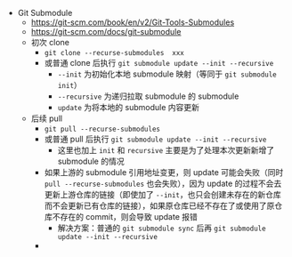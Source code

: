 - Git Submodule
	- https://git-scm.com/book/en/v2/Git-Tools-Submodules
	- https://git-scm.com/docs/git-submodule
	- 初次 clone
		- `git clone --recurse-submodules  xxx`
		- 或普通 clone 后执行 `git submodule update --init --recursive`
			- `--init` 为初始化本地 submodule 映射（等同于 `git submodule init`）
			- `--recursive` 为递归拉取 submodule 的 submodule
			- `update` 为将本地的 submodule 内容更新
	- 后续 pull
		- `git pull --recurse-submodules`
		- 或普通 pull 后执行 `git submodule update --init --recursive`
			- 这里也加上 `init` 和 `recursive` 主要是为了处理本次更新新增了 submodule 的情况
		- 如果上游的 submodule 引用地址变更，则 update 可能会失败（同时 `pull --recurse-submodules` 也会失败），因为 update 的过程不会去更新上游仓库的链接（即使加了 `--init`，也只会创建未存在的新仓库而不会更新已有仓库的链接），如果原仓库已经不存在了或使用了原仓库不存在的 commit，则会导致 update 报错
			- 解决方案：普通的  `git submodule sync` 后再 `git submodule update --init --recursive`
		-